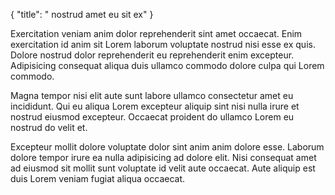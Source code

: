 {
  "title": " nostrud amet eu sit ex"
}

Exercitation veniam anim dolor reprehenderit sint amet occaecat. Enim exercitation id anim sit Lorem laborum voluptate nostrud nisi esse ex quis. Dolore nostrud dolor reprehenderit eu reprehenderit enim excepteur. Adipisicing consequat aliqua duis ullamco commodo dolore culpa qui Lorem commodo.

Magna tempor nisi elit aute sunt labore ullamco consectetur amet eu incididunt. Qui eu aliqua Lorem excepteur aliquip sint nisi nulla irure et nostrud eiusmod excepteur. Occaecat proident do ullamco Lorem eu nostrud do velit et.

Excepteur mollit dolore voluptate dolor sint anim anim dolore esse. Laborum dolore tempor irure ea nulla adipisicing ad dolore elit. Nisi consequat amet ad eiusmod sit mollit sunt voluptate id velit aute occaecat. Aute aliquip est duis Lorem veniam fugiat aliqua occaecat.